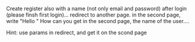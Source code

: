 Create register also with a name (not only email and password)
after login (please finsh first login)...
redirect to another page. in the second page, write "Hello <the name of the register user>"
How can you get in the second page, the name of the user....





































































Hint: use params in redirect, and get it on the scond page